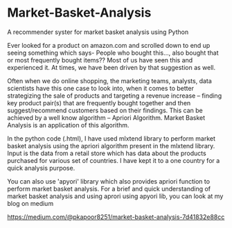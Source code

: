 # Market-Basket-Analysis
A recommender syster for market basket analysis using Python

Ever looked for a product on amazon.com and scrolled down to end up seeing something which says- People who bought this..., also bought that or most frequently bought items?? Most of us have seen this and experienced it. At times, we have been driven by that suggestion as well. 

Often when we do online shopping, the marketing teams, analysts, data scientists have this one case to look into, when it comes to better strategizing the sale of products and targeting a revenue increase – finding key product pair(s) that are frequently bought together and then suggest/recommend customers based on their findings. This can be achieved by a well know algorithm – Apriori Algorithm. Market Basket Analysis is an application of this algorithm.

In the python code (.html), I have used mlxtend library to perform market basket analysis using the apriori algorithm present in the mlxtend library. Input is the data from a retail store which has data about the products purchased for various set of countries. I have kept it to a one country for a quick analysis purpose. 

You can also use 'apyori' library which also provides apriori function to perform market basket analysis. 
For a brief and quick understanding of market basket analysis and using aprori using apyori lib, you can look at my blog on medium

https://medium.com/@pkapoor8251/market-basket-analysis-7d41832e88cc
